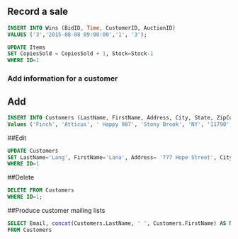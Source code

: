 ## Record a sale

```SQL
INSERT INTO Wins (BidID, Time, CustomerID, AuctionID)
VALUES ('3','2015-08-08 09:00:00','1', '3');
```

```SQL
UPDATE Items
SET CopiesSold = CopiesSold + 1, Stock=Stock-1
WHERE ID=1
```

### Add information for a customer

## Add

```SQL
INSERT INTO Customers (LastName, FirstName, Address, City, State, ZipCode, Telephone, Email, CreditCardNumber,ItemsSold,ItemsPurchased,Rating)
Values ('Finch', 'Atticus', ' Happy 987', 'Stony Brook', 'NY', '11790', '516 111 11111', 'finch@gmail.com', '1111-1111-1111-1111','0','0','3')
```

##Edit

```SQL
UPDATE Customers
SET LastName='Lang', FirstName='Lana', Address= '777 Hope Street', City= 'Smallville', State= 'NY', ZipCode= 11111, Telephone= '(516)888-8888', Email= 'lana@gmail.com' , CreditCardNumber= '1233-4444-5555-6666',ItemsSold='12',ItemsPurchased='3',Rating=1
WHERE ID=1
```

##Delete

```SQL
DELETE FROM Customers
WHERE ID=1;
```

##Produce customer mailing lists

```SQL
SELECT Email, concat(Customers.LastName, ' ', Customers.FirstName) AS Name
FROM Customers
```
